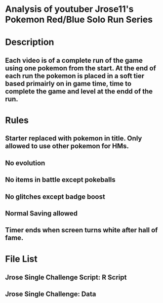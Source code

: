 # Analysis of youtuber Jrose11's Pokemon Red/Blue Solo Run Series
# Description
## Each video is of a complete run of the game using one pokemon from the start. At the end of each run the pokemon is placed in a soft tier based primairly on in game time, time to complete the game and level at the endd of the run.
# Rules 
## Starter replaced with pokemon in title. Only allowed to use other pokemon for HMs.
## No evolution
## No items in battle except pokeballs
## No glitches except badge boost
## Normal Saving allowed
## Timer ends when screen turns white after hall of fame.
# File List
## Jrose Single Challenge Script: R Script
## Jrose Single Challenge: Data
